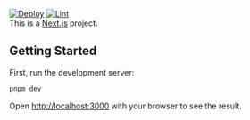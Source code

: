 [![Deploy](https://github.com/Louisp78/louisplace.com/actions/workflows/deploy.yml/badge.svg)](https://github.com/Louisp78/louisplace.com/actions/workflows/deploy.yml)
[![Lint](https://github.com/Louisp78/louisplace.com/actions/workflows/lint.yml/badge.svg)](https://github.com/Louisp78/louisplace.com/actions/workflows/lint.yml)  
This is a [Next.js](https://nextjs.org) project.
## Getting Started
First, run the development server:

```bash
pnpm dev
```
Open [http://localhost:3000](http://localhost:3000) with your browser to see the result.
